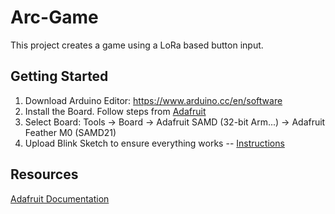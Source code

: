 # Arc-Game

This project creates a game using a LoRa based button input.

## Getting Started

1. Download Arduino Editor: <https://www.arduino.cc/en/software>
2. Install the Board. Follow steps from [Adafruit](https://learn.adafruit.com/adafruit-feather-m0-radio-with-rfm69-packet-radio/setup)
3. Select Board: Tools -> Board -> Adafruit SAMD (32-bit Arm...) -> Adafruit Feather M0 (SAMD21)
4. Upload Blink Sketch to ensure everything works -- [Instructions](https://learn.adafruit.com/adafruit-feather-m0-radio-with-rfm69-packet-radio/using-with-arduino-ide#blink-2854174)

## Resources

[Adafruit Documentation](https://learn.adafruit.com/adafruit-feather-m0-radio-with-rfm69-packet-radio)
